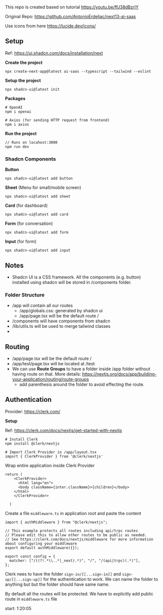 This repo is created based on tutorial https://youtu.be/ffJ38dBzrlY

Original Repo:
https://github.com/AntonioErdeljac/next13-ai-saas

Use icons from here
https://lucide.dev/icons/


## Setup

Ref: https://ui.shadcn.com/docs/installation/next 

**Create the project**

```
npx create-next-app@latest ai-saas --typescript --tailwind --eslint 
```

**Setup the project**
```
npx shadcn-ui@latest init
```

**Packages**
```
# OpenAI
npm i openai

# Axios (for sending HTTP request from frontend)
npm i axios
```

**Run the project**

```
// Runs on locahost:3000
npm run dev
```

### Shadcn Components

**Button**
```
npx shadcn-ui@latest add button
```

**Sheet** (Menu for small/mobile screen)
```
npx shadcn-ui@latest add sheet
```

**Card** (for dashboard)
```
npx shadcn-ui@latest add card
```

**Form** (for conversation)
```
npx shadcn-ui@latest add form
```

**Input** (for form)
```
npx shadcn-ui@latest add input
```

## Notes

* Shadcn UI is a CSS framework. All the components (e.g. button) installed using shadcn will be stored in /components folder.


### Folder Structure
* /app will contain all our routes
    * /app/globals.css: generated by shadcn ui
    * /app/page.tsx will be the default route /
* /components will have components from shadcn
* /lib/utils.ts will be used to merge tailwind classes
* 

## Routing
* /app/page.tsx will be the default route /
* /app/test/page.tsx will be located at /test
* We can use **Route Groups** to have a folder inside /app folder without having route on that. More details: https://nextjs.org/docs/app/building-your-application/routing/route-groups
    * add parenthesis around the folder to avoid effecting the route.

## Authentication

Provider: https://clerk.com/

**Setup**

Ref: https://clerk.com/docs/nextjs/get-started-with-nextjs

```
# Install Clerk
npm install @clerk/nextjs

# Import Clerk Provider in /app/layout.tsx
import { ClerkProvider } from '@clerk/nextjs'

```

Wrap entire application inside Clerk Provider
```
return (
    <ClerkProvider>
      <html lang="en">
      <body className={inter.className}>{children}</body>
    </html>
    </ClerkProvider>
    
  )
```

Create a file `middleware.ts` in application root and paste the content
```
import { authMiddleware } from "@clerk/nextjs";

// This example protects all routes including api/trpc routes
// Please edit this to allow other routes to be public as needed.
// See https://clerk.com/docs/nextjs/middleware for more information about configuring your middleware
export default authMiddleware({});

export const config = {
  matcher: ["/((?!.*\\..*|_next).*)", "/", "/(api|trpc)(.*)"],
};

```

Clerk nees to have the folder `sign-in/[[...sign-in]]` and `sign-up/[[...sign-up]]` for the authentication to work. We can name the folder to anything but but the folder should have same name.

By default all the routes will be protected. We have to explicitly add public route in `middleware.ts` file



start: 1:20:05





